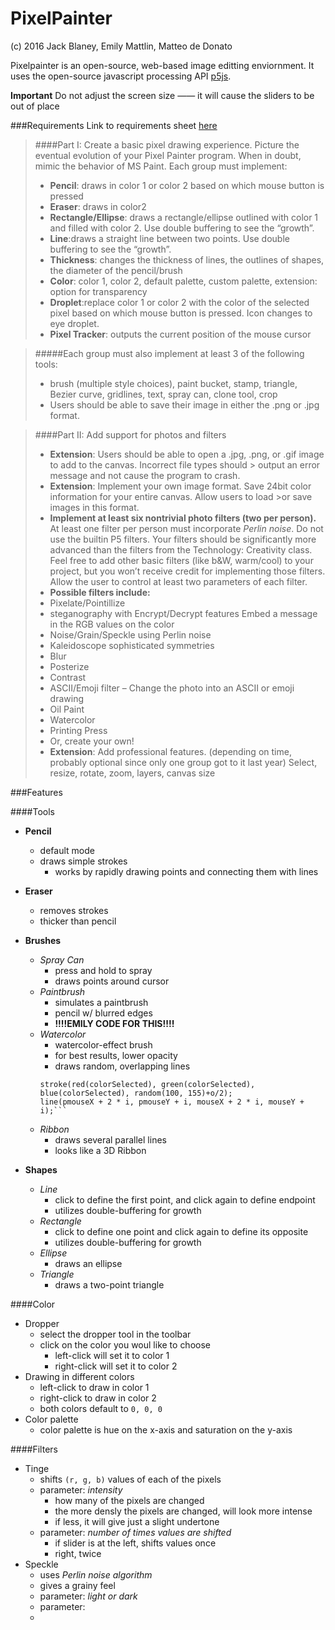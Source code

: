 # PixelPainter
(c) 2016 Jack Blaney, Emily Mattlin, Matteo de Donato

Pixelpainter is an open-source, web-based image editting enviornment.
It uses the open-source javascript processing API [p5js](p5js.org).

**Important** Do not adjust the screen size —— it will cause the sliders to be out of place

###Requirements
Link to requirements sheet [here](https://trinityschoolnyc.myschoolapp.com/ftpimages/390/download/download_1789690.pdf)

> ####Part I: ​Create a basic pixel drawing experience.
>Picture the eventual evolution of your Pixel Painter program. When in doubt, mimic the behavior of MS Paint.
>Each group must implement:
> - **Pencil**: draws in color 1 or color 2 based on which mouse button is pressed
> - **Eraser**: ​draws in color2
> - **Rectangle/Ellipse**: ​draws a rectangle/ellipse outlined with color 1 and filled with color 2. Use double buffering to see the “growth”.
> - **Line**:​draws a straight line between two points. Use double buffering to see the “growth”.
> - **Thickness**: ​changes the thickness of lines, the outlines of shapes, the diameter of the pencil/brush
> - **Color**: ​color 1, color 2, default palette, custom palette, extension: option for transparency
> - **Droplet**:​​replace color 1 or color 2 with the color of the selected pixel based on which mouse button is pressed.
> Icon changes to eye droplet.
> - **Pixel Tracker**: ​outputs the current position of the mouse cursor

>#####Each group must also implement at least 3 of the following tools:
>  * brush (multiple style choices), paint bucket, stamp, triangle, Bezier curve, gridlines, text, spray can, clone tool, crop
>  * Users should be able to save their image in either the .png or .jpg format.

> ####Part II: ​Add support for photos and filters
> - **Extension**: Users should be able to open a .jpg, .png, or .gif image to add to the canvas. Incorrect file types should > output an error message and not cause the program to crash.
> - **Extension**: Implement your own image format. Save 24­bit color information for your entire canvas. Allow users to load >or save images in this format.
> - **Implement at least six non­trivial photo filters (two per person).** At least one filter per person must incorporate
> *Perlin noise*. Do not use the built­in P5 filters. Your
> filters should be significantly more advanced than the filters from the Technology: Creativity class. Feel free to add
> other basic filters (like b&W, warm/cool) to
> your project, but you won’t receive credit for implementing those filters. Allow the user to control at least two
> parameters of each filter.
> - **Possible filters include:**
> - Pixelate/Pointillize
> - steganography with Encrypt/Decrypt features­ Embed a message in the RGB values on the color
> - Noise/Grain/Speckle using Perlin noise
> - Kaleidoscope­ sophisticated symmetries
> - Blur
> - Posterize
> - Contrast
> - ASCII/Emoji filter – Change the photo into an ASCII or emoji drawing
> - Oil Paint
> - Watercolor
> - Printing Press
> - Or, create your own!
> - **Extension​**: Add professional features. (depending on time, probably optional since only one group got to it last year)
>­Select, resize, rotate, zoom, layers, canvas size

###Features

####Tools
- **Pencil**
  * default mode
  * draws simple strokes
    * works by rapidly drawing points and connecting them with lines
- **Eraser**
  * removes strokes
  * thicker than pencil

- **Brushes**
  * *Spray Can*
    * press and hold to spray
    * draws points around cursor
  * *Paintbrush*
    * simulates a paintbrush
    * pencil w/ blurred edges
    * **!!!!EMILY CODE FOR THIS!!!!**
  * *Watercolor*
    * watercolor-effect brush
    * for best results, lower opacity
    * draws random, overlapping lines
    ```strokeWeight(t/50+random(3, 6));
    stroke(red(colorSelected), green(colorSelected), blue(colorSelected), random(100, 155)+o/2);
    line(pmouseX + 2 * i, pmouseY + i, mouseX + 2 * i, mouseY + i);```
  * *Ribbon*
    * draws several parallel lines
    * looks like a 3D Ribbon
- **Shapes**
  * *Line*
    * click to define the first point, and click again to define endpoint
    * utilizes double-buffering for growth
  * *Rectangle*
    * click to define one point and click again to define its opposite
    * utilizes double-buffering for growth
  * *Ellipse*
    * draws an ellipse
  * *Triangle*
    * draws a two-point triangle

####Color
- Dropper
  * select the dropper tool in the toolbar
  * click on the color you woul like to choose
    * left-click will set it to color 1
    * right-click will set it to color 2
- Drawing in different colors
  * left-click to draw in color 1
  * right-click to draw in color 2
  * both colors default to ```0, 0, 0```
- Color palette
  * color palette is hue on the x-axis and saturation on the y-axis

####Filters
- Tinge
  * shifts ```(r, g, b)``` values of each of the pixels
  * parameter: *intensity*
    * how many of the pixels are changed
    * the more densly the pixels are changed, will look more intense
    * if less, it will give just a slight undertone
  * parameter: *number of times values are shifted*
    * if slider is at the left, shifts values once
    * right, twice
- Speckle
  * uses *Perlin noise algorithm*
  * gives a grainy feel
  * parameter: *light or dark*
  * parameter: 
  * 
